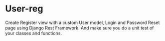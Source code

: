 # User-reg
Create Register view with a custom User model,
Login and Password Reset page using Django Rest Framework. 
And make sure you do a unit test of your classes and functions. 
